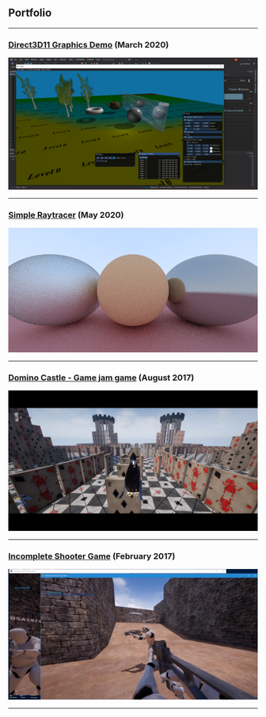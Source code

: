 ## Portfolio
---


### [Direct3D11 Graphics Demo](\pages\demo_page) (March 2020)

![Demo](\images\demo.png)

---

### [Simple Raytracer](\pages\raytracer_page) (May 2020)

![IceWeasel](\images\raytracer.png)

---

### [Domino Castle - Game jam game](\pages\dominocastle_page) (August 2017)

![DominoCastle](\images\dominocastle.png)

---



### [Incomplete Shooter Game](\pages\iceweasel_page) (February 2017)

![IceWeasel](\images\iceweasel.png)

---
